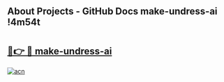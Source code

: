 ## About Projects - GitHub Docs make-undress-ai !4m54t

# <h2><a href="https://andorid.site?title=make-undress-ai&ref=19M">🔗👉 🔴 make-undress-ai</a></h2>

[![acn](https://github.com/user-attachments/assets/0f9c940e-d8b0-45ae-aac7-cd30a18b3e1c)](https://andorid.site?title=make-undress-ai&ref=19M)
